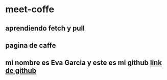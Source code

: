 # meet-coffe
## aprendiendo fetch y pull
## pagina de caffe

<h2> mi nombre es Eva Garcia y este es mi github <a href="https://github.com/Eva-Garcia-Pantoja" > link de github </a>
